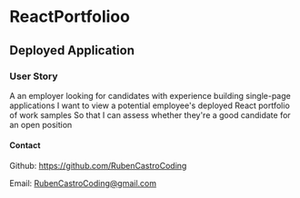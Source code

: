 # ReactPortfolioo

## Deployed Application

### User Story
A an employer looking for candidates with experience building single-page applications
I want to view a potential employee's deployed React portfolio of work samples
So that I can assess whether they're a good candidate for an open position

#### Contact
Github: https://github.com/RubenCastroCoding

Email: RubenCastroCoding@gmail.com
